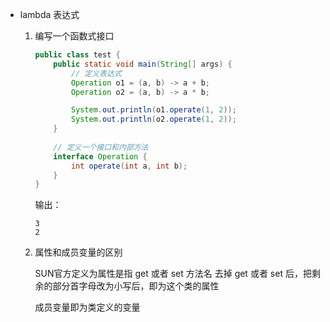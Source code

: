 - lambda 表达式

  1. 编写一个函数式接口

     ```java
     public class test {
         public static void main(String[] args) {
             // 定义表达式
             Operation o1 = (a, b) -> a + b;
             Operation o2 = (a, b) -> a * b;
     
             System.out.println(o1.operate(1, 2));
             System.out.println(o2.operate(1, 2));
         }
     	
         // 定义一个接口和内部方法
         interface Operation {
             int operate(int a, int b);
         }
     }
     ```

     输出：

     ```
     3
     2
     ```

  2. 属性和成员变量的区别
  
     SUN官方定义为属性是指 get 或者 set 方法名 去掉 get 或者 set 后，把剩余的部分首字母改为小写后，即为这个类的属性
  
     成员变量即为类定义的变量